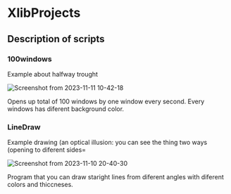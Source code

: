 # XlibProjects

## Description of scripts


### 100windows

Example about halfway trought

![Screenshot from 2023-11-11 10-42-18](https://github.com/pekka1234/XlibProjects/assets/62663286/e60bc892-c9c6-4384-a0d1-9d034a811807)

Opens up total of 100 windows by one window every second. Every windows has diferent background color.


### LineDraw

Example drawing (an optical illusion: you can see the thing two ways (opening to diferent sides=

![Screenshot from 2023-11-10 20-40-30](https://github.com/pekka1234/XlibProjects/assets/62663286/cf45d1cb-b5a8-404d-9019-2a319e9a63e0)

Program that you can draw staright lines from diferent angles with diferent colors and thiccneses.
